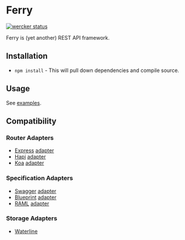 # Ferry

[![wercker status](https://app.wercker.com/status/db691bd039bb0c0640e6e934d47d7dec/s "wercker status")](https://app.wercker.com/project/bykey/db691bd039bb0c0640e6e934d47d7dec)

Ferry is (yet another) REST API framework.

## Installation

* `npm install` - This will pull down dependencies and compile source.

## Usage

See [examples](https://github.com/ferryjs/ferry-examples).

## Compatibility

### Router Adapters

* [Express](http://expressjs.com) [adapter](https://github.com/ferryjs/ferry-express)
* [Hapi](http://hapijs.com) [adapter](https://github.com/ferryjs/ferry-hapi)
* [Koa](http://koajs.com) [adapter](https://github.com/ferryjs/ferry-koa)

### Specification Adapters

* [Swagger](http://swagger.io) [adapter](https://github.com/ferryjs/ferry-swagger)
* [Blueprint](https://apiblueprint.org) [adapter](https://github.com/ferryjs/ferry-blueprint)
* [RAML](http://raml.org) [adapter](https://github.com/ferryjs/ferry-raml)

### Storage Adapters

* [Waterline](https://github.com/balderdashy/waterline)
